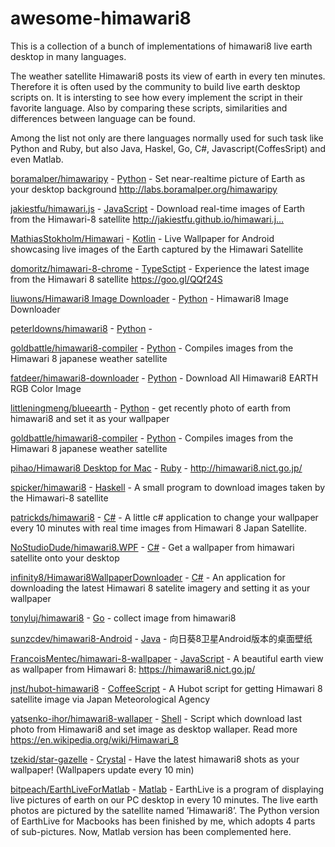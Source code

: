 # awesome-himawari8
This is a collection of a bunch of implementations of himawari8 live earth desktop in many languages.

The weather satellite Himawari8 posts its view of earth in every ten minutes. Therefore it is often used by the community to build live earth desktop scripts on. It is intersting to see how every implement the script in their favorite language. 
Also by comparing these scripts, similarities and differences between language can be found. 

Among the list not only are there languages normally used for such task like Python and Ruby, but also Java, Haskel, Go, C#, Javascript(CoffesSript) and even Matlab.

[boramalper/himawaripy](https://github.com/boramalper/himawaripy) - [Python]() - Set near-realtime picture of Earth as your desktop background http://labs.boramalper.org/himawaripy

[jakiestfu/himawari.js](https://github.com/jakiestfu/himawari.js) - [JavaScript]() - Download real-time images of Earth from the Himawari-8 satellite http://jakiestfu.github.io/himawari.j…

[MathiasStokholm/Himawari](https://github.com/MathiasStokholm/Himawari) - [Kotlin]() - Live Wallpaper for Android showcasing live images of the Earth captured by the Himawari Satellite

[domoritz/himawari-8-chrome](https://github.com/domoritz/himawari-8-chrome) - [TypeSctipt]() - Experience the latest image from the Himawari 8 satellite https://goo.gl/QQf24S

[liuwons/Himawari8 Image Downloader](https://github.com/liuwons/himawari8downloader) - [Python]() - Himawari8 Image Downloader

[peterldowns/himawari8](https://github.com/peterldowns/himawari8) - [Python]() - 

[goldbattle/himawari8-compiler](https://github.com/goldbattle/himawari8-compiler) - [Python]() - Compiles images from the Himawari 8 japanese weather satellite

[fatdeer/himawari8-downloader](https://github.com/fatdeer/himawari8-downloader) - [Python]() - Download All Himawari8 EARTH RGB Color Image

[littleningmeng/blueearth](https://github.com/littleningmeng/blueearth) - [Python]() - get recently photo of earth from himawari8 and set it as your wallpaper

[goldbattle/himawari8-compiler](https://github.com/search?utf8=✓&q=himawari&type=Repositories) - [Python]() - Compiles images from the Himawari 8 japanese weather satellite

[pihao/Himawari8 Desktop for Mac](https://github.com/pihao/himawari8-desktop) - [Ruby]() - http://himawari8.nict.go.jp/

[spicker/himawari8](https://github.com/spicker/himawari8) - [Haskell]() - A small program to download images taken by the Himawari-8 satellite

[patrickds/himawari8](https://github.com/patrickds/himawari8) - [C#]() - A little c# application to change your wallpaper every 10 minutes with real time images from Himawari 8 Japan Satellite.

[NoStudioDude/himawari8.WPF](https://github.com/NoStudioDude/himawari8.WPF) - [C#]() - Get a wallpaper from himawari satellite onto your desktop

[infinity8/Himawari8WallpaperDownloader](https://github.com/infinity8/Himawari8WallpaperDownloader) - [C#]() - An application for downloading the latest Himawari 8 satelite imagery and setting it as your wallpaper

[tonyluj/himawari8](https://github.com/tonyluj/himawari8) - [Go]() - collect image from himawari8

[sunzcdev/himawari8-Android](https://github.com/sunzcdev/himawari8-Android) - [Java]() - 向日葵8卫星Android版本的桌面壁纸

[FrancoisMentec/himawari-8-wallpaper](https://github.com/FrancoisMentec/himawari-8-wallpaper) - [JavaScript]() - A beautiful earth view as wallpaper from Himawari 8: https://himawari8.nict.go.jp/

[jnst/hubot-himawari8](https://github.com/jnst/hubot-himawari8) - [CoffeeScript]() - A Hubot script for getting Himawari 8 satellite image via Japan Meteorological Agency

[yatsenko-ihor/himawari8-wallaper](https://github.com/yatsenko-ihor/himawari8-wallaper) - [Shell]() - Script which download last photo from Himawari8 and set image as desktop wallaper. Read more https://en.wikipedia.org/wiki/Himawari_8

[tzekid/star-gazelle](https://github.com/tzekid/star-gazelle) - [Crystal]() - Have the latest himawari8 shots as your wallpaper! (Wallpapers update every 10 min)

[bitpeach/EarthLiveForMatlab](https://github.com/bitpeach/EarthLiveForMatlab) - [Matlab]() - EarthLive is a program of displaying live pictures of earth on our PC desktop in every 10 minutes. The live earth photos are pictured by the satellite named ’Himawari8’. The Python version of EarthLive for Macbooks has been finished by me, which adopts 4 parts of sub-pictures. Now, Matlab version has been complemented here.

